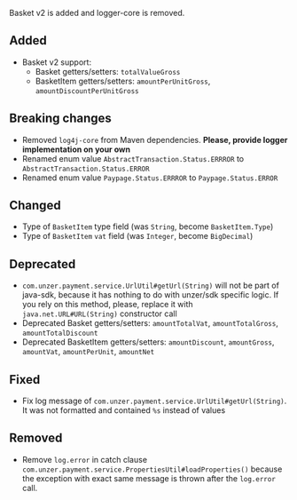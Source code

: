 Basket v2 is added and logger-core is removed.

## Added

*   Basket v2 support:
    *   Basket getters/setters: `totalValueGross`
    *   BasketItem getters/setters: `amountPerUnitGross`, `amountDiscountPerUnitGross`

## Breaking changes

*   Removed `log4j-core` from Maven dependencies. **Please, provide logger
    implementation on your own**
*   Renamed enum value `AbstractTransaction.Status.ERRROR` to `AbstractTransaction.Status.ERROR`
*   Renamed enum value `Paypage.Status.ERRROR` to `Paypage.Status.ERROR`

## Changed

*   Type of `BasketItem` type field (was `String`, become `BasketItem.Type`)
*   Type of `BasketItem` `vat` field (was `Integer`, become `BigDecimal`)

## Deprecated

*   `com.unzer.payment.service.UrlUtil#getUrl(String)` will not be part of
    java-sdk, because it has nothing to do with unzer/sdk specific logic. If you
    rely on this method, please, replace it with `java.net.URL#URL(String)`
    constructor call
*   Deprecated Basket getters/setters: `amountTotalVat`, `amountTotalGross`,
    `amountTotalDiscount`
*   Deprecated BasketItem getters/setters: `amountDiscount`, `amountGross`, `amountVat`,
    `amountPerUnit`, `amountNet`

## Fixed

*   Fix log message of `com.unzer.payment.service.UrlUtil#getUrl(String)`. It was
    not formatted and contained `%s` instead
    of values

## Removed

*   Remove `log.error` in catch clause
    `com.unzer.payment.service.PropertiesUtil#loadProperties()` because the
    exception with exact same message is thrown after the `log.error` call.
